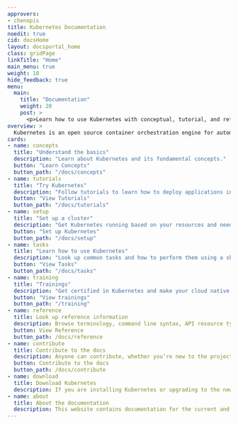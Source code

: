 ```yaml
---
approvers:
- chenopis
title: Kubernetes Documentation
noedit: true
cid: docsHome
layout: docsportal_home
class: gridPage
linkTitle: "Home"
main_menu: true
weight: 10
hide_feedback: true
menu:
  main:
    title: "Documentation"
    weight: 20
    post: >
      <p>Learn how to use Kubernetes with conceptual, tutorial, and reference documentation. You can even <a href="/editdocs/" data-auto-burger-exclude>help contribute to the docs</a>!</p>
overview: >
  Kubernetes is an open source container orchestration engine for automating deployment, scaling, and management of containerized applications. The open source project is hosted by the Cloud Native Computing Foundation (<a href="https://www.cncf.io/about">CNCF</a>).
cards:
- name: concepts
  title: "Understand the basics"
  description: "Learn about Kubernetes and its fundamental concepts."
  button: "Learn Concepts"
  button_path: "/docs/concepts"
- name: tutorials
  title: "Try Kubernetes"
  description: "Follow tutorials to learn how to deploy applications in Kubernetes."
  button: "View Tutorials"
  button_path: "/docs/tutorials"
- name: setup
  title: "Set up a cluster"
  description: "Get Kubernetes running based on your resources and needs."
  button: "Set up Kubernetes"
  button_path: "/docs/setup"
- name: tasks
  title: "Learn how to use Kubernetes"
  description: "Look up common tasks and how to perform them using a short sequence of steps."  
  button: "View Tasks"
  button_path: "/docs/tasks"
- name: training
  title: "Trainings"
  description: "Get certified in Kubernetes and make your cloud native projects successful!"
  button: "View trainings"
  button_path: "/training"
- name: reference
  title: Look up reference information
  description: Browse terminology, command line syntax, API resource types, and setup tool documentation.
  button: View Reference
  button_path: /docs/reference
- name: contribute
  title: Contribute to the docs
  description: Anyone can contribute, whether you’re new to the project or you’ve been around a long time.
  button: Contribute to the docs
  button_path: /docs/contribute
- name: download
  title: Download Kubernetes
  description: If you are installing Kubernetes or upgrading to the newest version, refer to the current release notes.
- name: about
  title: About the documentation
  description: This website contains documentation for the current and previous 4 versions of Kubernetes.
---
```


